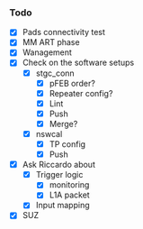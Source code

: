 ### Todo

- [x] Pads connectivity test
- [x] MM ART phase
- [x] Wanagement
- [x] Check on the software setups
  - [x] stgc_conn
    - [x] pFEB order?
    - [x] Repeater config?
    - [x] Lint
    - [x] Push
    - [x] Merge?
  - [x] nswcal
    - [x] TP config
    - [x] Push
- [x] Ask Riccardo about
  - [x] Trigger logic
    - [x] monitoring
    - [x] L1A packet
  - [x] Input mapping
- [x] SUZ 

